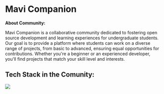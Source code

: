 # Mavi Companion

**About Community:**

Mavi Companion is a collaborative community dedicated to fostering open source development and learning experiences for undergraduate students. Our goal is to provide a platform where students can work on a diverse range of projects, from basic to advanced, ensuring equal opportunities for contributions. Whether you're a beginner or an experienced developer, you'll find projects that match your skill level and interests.

## Tech Stack in the Comunity:

<p align="left">
  <a href="https://skillicons.dev">
    <img src="https://skillicons.dev/icons?i=html,css,js,tailwind,bootstrap,django,flask,spring,react,nextjs,mysql,mongodb,node&theme=dark&perline=7" />
  </a>
</p>
